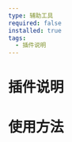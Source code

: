 ```yaml
---
type: 辅助工具
required: false
installed: true
tags:
  - 插件说明
---
```


<!--
type: 插件类型 [功能增强，辅助工具]
required: 是否必须
installed: 是否安装
-->

# 插件说明

# 使用方法